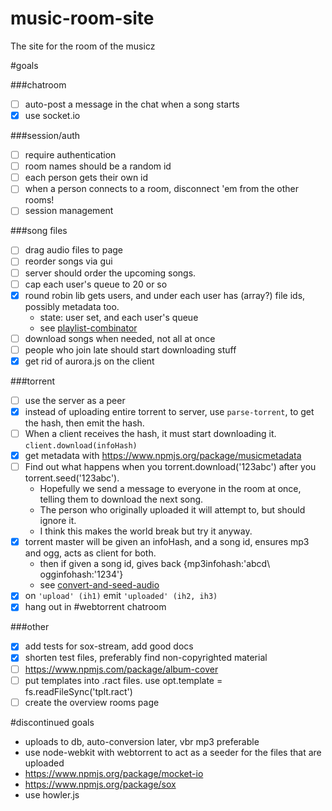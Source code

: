 # music-room-site
The site for the room of the musicz

#goals

###chatroom

- [ ] auto-post a message in the chat when a song starts
- [x] use socket.io

###session/auth

- [ ] require authentication
- [ ] room names should be a random id
- [ ] each person gets their own id
- [ ] when a person connects to a room, disconnect \'em from the other rooms!
- [ ] session management

###song files

- [ ] drag audio files to page
- [ ] reorder songs via gui
- [ ] server should order the upcoming songs.
- [ ] cap each user\'s queue to 20 or so
- [x] round robin lib gets users, and under each user has (array?) file ids, possibly metadata too.
  - state: user set, and each user\'s queue
  - see [playlist-combinator](https://github.com/ArtskyJ/playlist-combinator)
- [ ] download songs when needed, not all at once
- [ ] people who join late should start downloading stuff
- [x] get rid of aurora.js on the client

###torrent

- [ ] use the server as a peer
- [x] instead of uploading entire torrent to server, use `parse-torrent`, to get the hash, then emit the hash.
- [ ] When a client receives the hash, it must start downloading it. `client.download(infoHash)`
- [x] get metadata with https://www.npmjs.org/package/musicmetadata
- [ ] Find out what happens when you torrent.download(\'123abc\') after you torrent.seed(\'123abc\').
  - Hopefully we send a message to everyone in the room at once, telling them to download the next song.
  - The person who originally uploaded it will attempt to, but should ignore it.
  - I think this makes the world break but try it anyway.
- [x] torrent master will be given an infoHash, and a song id, ensures mp3 and ogg, acts as client for both.
  - then if given a song id, gives back {mp3infohash:\'abcd\ ogginfohash:\'1234\'}
  - see [convert-and-seed-audio](https://github.com/ArtskydJ/convert-and-seed-audio)
- [x] on `'upload' (ih1)` emit `'uploaded' (ih2, ih3)`
- [x] hang out in #webtorrent chatroom

###other

- [x] add tests for sox-stream, add good docs
- [x] shorten test files, preferably find non-copyrighted material
- [ ] https://www.npmjs.com/package/album-cover
- [ ] put templates into .ract files. use opt.template = fs.readFileSync(\'tplt.ract\')
- [ ] create the overview rooms page

#discontinued goals

- uploads to db, auto-conversion later, vbr mp3 preferable
- use node-webkit with webtorrent to act as a seeder for the files that are uploaded
- https://www.npmjs.org/package/mocket-io
- https://www.npmjs.org/package/sox
- use howler.js

